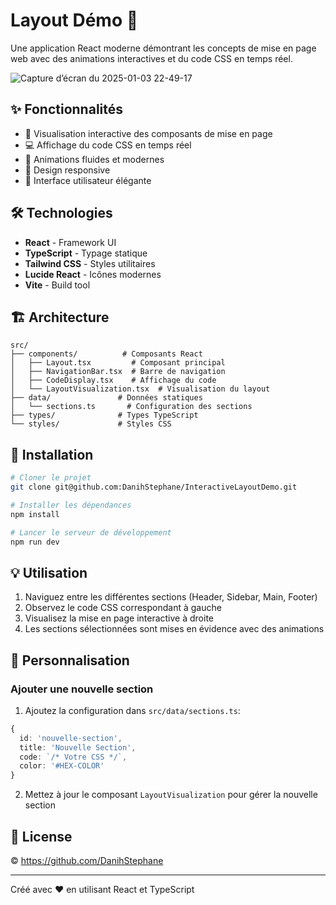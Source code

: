 # Layout Démo 🎨

Une application React moderne démontrant les concepts de mise en page web avec des animations interactives et du code CSS en temps réel.

![Capture d’écran du 2025-01-03 22-49-17](https://github.com/user-attachments/assets/65891521-d002-4e1b-9198-1b896a722290)


## ✨ Fonctionnalités

- 🎯 Visualisation interactive des composants de mise en page
- 💻 Affichage du code CSS en temps réel
- 🌈 Animations fluides et modernes
- 📱 Design responsive
- 🎨 Interface utilisateur élégante

## 🛠️ Technologies

- **React** - Framework UI
- **TypeScript** - Typage statique
- **Tailwind CSS** - Styles utilitaires
- **Lucide React** - Icônes modernes
- **Vite** - Build tool

## 🏗️ Architecture

```
src/
├── components/          # Composants React
│   ├── Layout.tsx         # Composant principal
│   ├── NavigationBar.tsx  # Barre de navigation
│   ├── CodeDisplay.tsx    # Affichage du code
│   └── LayoutVisualization.tsx  # Visualisation du layout
├── data/               # Données statiques
│   └── sections.ts       # Configuration des sections
├── types/              # Types TypeScript
└── styles/             # Styles CSS
```

## 🚀 Installation

```bash
# Cloner le projet
git clone git@github.com:DanihStephane/InteractiveLayoutDemo.git

# Installer les dépendances
npm install

# Lancer le serveur de développement
npm run dev
```

## 💡 Utilisation

1. Naviguez entre les différentes sections (Header, Sidebar, Main, Footer)
2. Observez le code CSS correspondant à gauche
3. Visualisez la mise en page interactive à droite
4. Les sections sélectionnées sont mises en évidence avec des animations

## 🎨 Personnalisation

### Ajouter une nouvelle section

1. Ajoutez la configuration dans `src/data/sections.ts`:
```typescript
{
  id: 'nouvelle-section',
  title: 'Nouvelle Section',
  code: `/* Votre CSS */`,
  color: '#HEX-COLOR'
}
```

2. Mettez à jour le composant `LayoutVisualization` pour gérer la nouvelle section

## 📝 License

©  https://github.com/DanihStephane

---

Créé avec ❤️ en utilisant React et TypeScript
